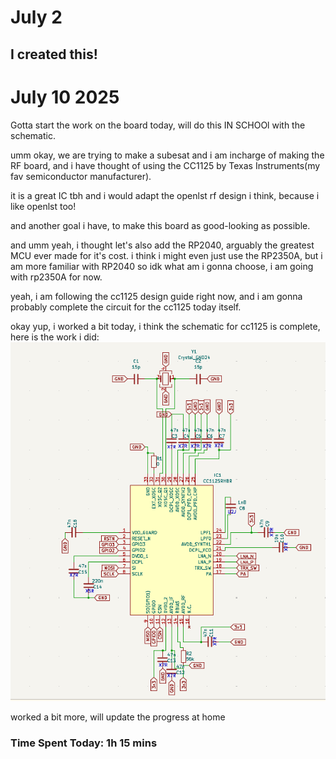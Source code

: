 # July 2  
I created this! 
----
# July 10 2025

Gotta start the work on the board today, will do this IN SCHOOl with the schematic.

umm okay, we are trying to make a subesat and i am incharge of making the RF board, and i have thought of using the CC1125 by Texas Instruments(my fav semiconductor manufacturer).

it is a great IC tbh and i would adapt the openlst rf design i think, because i like openlst too!

and another goal i have, to make this board as good-looking as possible.


and umm yeah, i thought let's also add the RP2040, arguably the greatest MCU ever made for it's cost. i think i might even just use the RP2350A, but i am more familiar with RP2040 so idk what am i gonna choose, i am going with rp2350A for now.

yeah, i am following the cc1125 design guide right now, and i am gonna probably complete the circuit for the cc1125 today itself.

okay yup, i worked a bit today, i think the schematic for cc1125 is complete, here is the work i did:  
![](/images/10/sch.png)  

worked a bit more, will update the progress at home

### Time Spent Today: 1h 15 mins